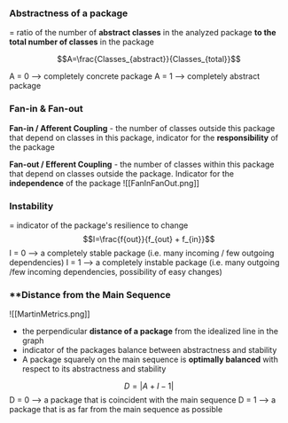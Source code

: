 
### **Abstractness** of a package
= ratio of the number of **abstract classes** in the analyzed package **to the total number of classes** in the package

$$A=\frac{Classes_{abstract}}{Classes_{total}}$$



A = 0 --> completely concrete package
A = 1 --> completely abstract package

### **Fan-in & Fan-out** 

**Fan-in / Afferent Coupling** - the number of classes outside this package that depend on classes in this package, indicator for the **responsibility** of the package

**Fan-out / Efferent Coupling** - the number of classes within this package that depend on classes outside the package. Indicator for the **independence** of the package
![[FanInFanOut.png]]

### **Instability** 
= indicator of the package's resilience to change
$$I=\frac{f{out}}{f_{out} + f_{in}}$$
I = 0 --> a completely stable package (i.e. many incoming / few outgoing dependencies)
I = 1 --> a completely instable package (i.e. many outgoing /few incoming dependencies, possibility of easy changes)


### **Distance from the Main Sequence

![[MartinMetrics.png]]
- the perpendicular **distance of a package** from the idealized line in the graph
- indicator of the packages balance between abstractness and stability
- A package squarely on the main sequence is **optimally balanced** with respect to its abstractness and stability

$$D=| A + I - 1 |$$
D = 0 --> a package that is coincident with the main sequence
D = 1 --> a package that is as far from the main sequence as possible